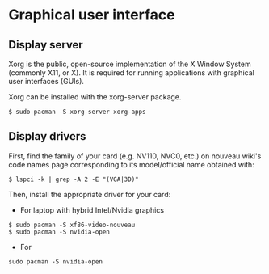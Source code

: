 # Graphical user interface

## Display server
Xorg is the public, open-source implementation of the X Window System (commonly X11, or X). It is required for running applications with graphical user interfaces (GUIs).

Xorg can be installed with the xorg-server package.
```shell
$ sudo pacman -S xorg-server xorg-apps
```

## Display drivers

First, find the family of your card (e.g. NV110, NVC0, etc.) on nouveau wiki's code names page corresponding to its model/official name obtained with:

```
$ lspci -k | grep -A 2 -E "(VGA|3D)"
```

Then, install the appropriate driver for your card:
- For laptop with hybrid Intel/Nvidia graphics
```
$ sudo pacman -S xf86-video-nouveau
$ sudo pacman -S nvidia-open
```
- For 
```
sudo pacman -S nvidia-open
```
